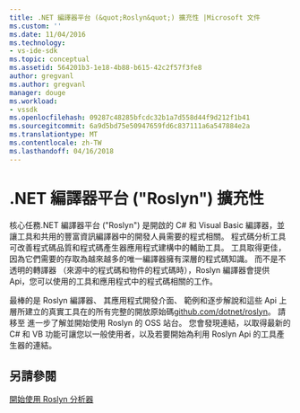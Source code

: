 ```yaml
---
title: .NET 編譯器平台 (&quot;Roslyn&quot;) 擴充性 |Microsoft 文件
ms.custom: ''
ms.date: 11/04/2016
ms.technology:
- vs-ide-sdk
ms.topic: conceptual
ms.assetid: 564201b3-1e18-4b88-b615-42c2f57f3fe8
author: gregvanl
ms.author: gregvanl
manager: douge
ms.workload:
- vssdk
ms.openlocfilehash: 09287c48285bfcdc32b1a7d558d44f9d212f1b41
ms.sourcegitcommit: 6a9d5bd75e50947659fd6c837111a6a547884e2a
ms.translationtype: MT
ms.contentlocale: zh-TW
ms.lasthandoff: 04/16/2018
---
```

# <a name="net-compiler-platform-quotroslynquot-extensibility"></a>.NET 編譯器平台 (&quot;Roslyn&quot;) 擴充性
核心任務.NET 編譯器平台 ("Roslyn") 是開啟的 C# 和 Visual Basic 編譯器，並讓工具和共用的豐富資訊編譯器中的開發人員需要的程式相關。 程式碼分析工具可改善程式碼品質和程式碼產生器應用程式建構中的輔助工具。 工具取得更佳，因為它們需要的存取為越來越多的唯一編譯器擁有深層的程式碼知識。 而不是不透明的轉譯器 （來源中的程式碼和物件的程式碼時），Roslyn 編譯器會提供 Api，您可以使用的工具和應用程式中的程式碼相關的工作。  
  
 最棒的是 Roslyn 編譯器、 其應用程式開發介面、 範例和逐步解說和這些 Api 上層所建立的真實工具在的所有完整的開放原始碼[github.com/dotnet/roslyn](https://github.com/dotnet/Roslyn)。 請移至 進一步了解並開始使用 Roslyn 的 OSS 站台。 您會發現連結，以取得最新的 C# 和 VB 功能可讓您以一般使用者，以及若要開始為利用 Roslyn Api 的工具產生器的連結。  
  
## <a name="see-also"></a>另請參閱  
 [開始使用 Roslyn 分析器](../extensibility/getting-started-with-roslyn-analyzers.md)